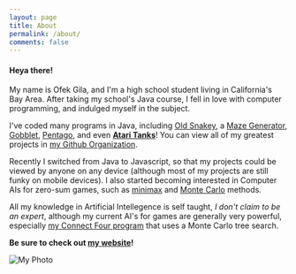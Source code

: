 ```yaml
---
layout: page
title: About
permalink: /about/
comments: false
---
```


#### Heya there!

My name is Ofek Gila, and I'm a high school student living in California's Bay Area. After taking my school's Java course, I fell in love with computer programming, and indulged myself in the subject.

I've coded many programs in Java, including [Old Snakey], a [Maze Generator], [Gobblet], [Pentago], and even **[Atari Tanks]**! You can view all of my greatest projects in [my Github Organization][Github Organization].

Recently I switched from Java to Javascript, so that my projects could be viewed by anyone on any device (although most of my projects are still funky on mobile devices). I also started becoming interested in Computer AIs for zero-sum games, such as [minimax][Minimax Wiki] and [Monte Carlo][Monte Carlo tree search] methods.

All my knowledge in Artificial Intellegence is self taught, *I don't claim to be an expert*, although my current AI's for games are generally very powerful, especially [my Connect Four program](http://www.theofekfoundation.org/games/ConnectFour/) that uses a Monte Carlo tree search.

**Be sure to check out [my website](http://www.theofekfoundation.org)!**

![My Photo]

[Old Snakey]:https://github.com/The-Ofek-Foundation/Snake
[Maze Generator]:https://github.com/The-Ofek-Foundation/Maze
[Gobblet]:https://github.com/The-Ofek-Foundation/Gobblet
[Pentago]:https://github.com/The-Ofek-Foundation/Pentago
[Atari Tanks]:https://github.com/The-Ofek-Foundation/Atari-Tanks
[Github Organization]:https://github.com/The-Ofek-Foundation
[Minimax Wiki]:https://en.wikipedia.org/wiki/Minimax
[Monte Carlo tree search]:https://en.wikipedia.org/wiki/Monte_Carlo_tree_search "Monte Carlo tree search"
[My Photo]:https://lh3.googleusercontent.com/-52xXyVQ_4sM/Vmohv09fcwI/AAAAAAAABZI/J8FXFYT51pE/s125-no/Ofek.png